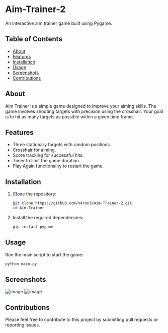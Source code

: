 # Aim-Trainer-2

An interactive aim trainer game built using Pygame.

## Table of Contents

- [About](#about)
- [Features](#features)
- [Installation](#installation)
- [Usage](#usage)
- [Screenshots](#screenshots)
- [Contributions](#contributions)

## About

Aim Trainer is a simple game designed to improve your aiming skills. The game involves shooting targets with precision using the crosshair. Your goal is to hit as many targets as possible within a given time frame.

## Features

- Three stationary targets with random positions.
- Crosshair for aiming.
- Score tracking for successful hits.
- Timer to limit the game duration.
- Play Again functionality to restart the game.

## Installation

1. Clone the repository:

    ```bash
    git clone https://github.com/v4run3/Aim-Trainer-2.git
    cd Aim-Trainer
    ```

2. Install the required dependencies:

    ```bash
    pip install pygame
    ```

## Usage

Run the main script to start the game:

```bash
python main.py
```
## Screenshots
![image](https://github.com/v4run3/Aim-Trainer-2/assets/83914190/9b44bf56-a862-4c68-8249-aeab9490e636)
![image](https://github.com/v4run3/Aim-Trainer-2/assets/83914190/c0a52676-2a9a-4931-8d68-bd923d0473d8)

## Contributions
Please feel free to contribute to this project by submitting pull requests or reporting issues.





